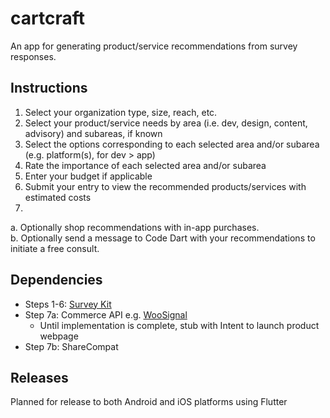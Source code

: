 ﻿# cartcraft

An app for generating product/service recommendations from survey responses.

## Instructions

1. Select your organization type, size, reach, etc.
2. Select your product/service needs by area (i.e. dev, design, content, advisory) and subareas, if known
3. Select the options corresponding to each selected area and/or subarea (e.g. platform(s), for dev > app)
4. Rate the importance of each selected area and/or subarea
5. Enter your budget if applicable
6. Submit your entry to view the recommended products/services with estimated costs
7.
a.  Optionally shop recommendations with in-app purchases.  
b.  Optionally send a message to Code Dart with your recommendations to initiate a free consult.

## Dependencies

* Steps 1-6: [Survey Kit](https://pub.dev/packages/survey_kit)
* Step 7a: Commerce API e.g. [WooSignal](https://woosignal.com)
  * Until implementation is complete, stub with Intent to launch product webpage
* Step 7b: ShareCompat


## Releases

Planned for release to both Android and iOS platforms using Flutter